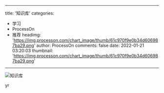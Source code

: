 
---
title: '知识库'
categories: 
 - 学习
 - ProcessOn
 - 推荐
headimg: 'https://img.processon.com/chart_image/thumb/61c970f9e0b34d606987ba29.png'
author: ProcessOn
comments: false
date: 2022-01-21 03:20:03
thumbnail: 'https://img.processon.com/chart_image/thumb/61c970f9e0b34d606987ba29.png'
---

<div>   
<img class="thumb" alt="知识库" src="https://img.processon.com/chart_image/thumb/61c970f9e0b34d606987ba29.png" referrerpolicy="no-referrer">
<p>yr</p>  
</div>
            